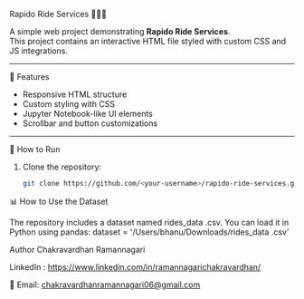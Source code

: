  Rapido Ride Services 🚴‍♂️🚗

A simple web project demonstrating **Rapido Ride Services**.  
This project contains an interactive HTML file styled with custom CSS and JS integrations.

---

📌 Features
- Responsive HTML structure
- Custom styling with CSS
- Jupyter Notebook-like UI elements
- Scrollbar and button customizations

---

 🚀 How to Run
1. Clone the repository:
   ```bash
   git clone https://github.com/<your-username>/rapido-ride-services.git
📊 How to Use the Dataset

The repository includes a dataset named rides_data .csv.
You can load it in Python using pandas:
dataset = '/Users/bhanu/Downloads/rides_data .csv'

Author
Chakravardhan Ramannagari

LinkedIn : https://www.linkedin.com/in/ramannagarichakravardhan/

📧 Email: chakravardhanramannagari06@gmail.com


